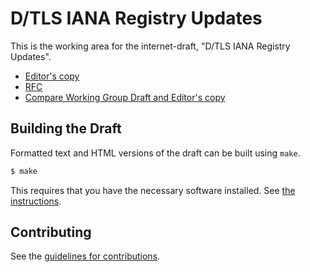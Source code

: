 # D/TLS IANA Registry Updates

This is the working area for the internet-draft, "D/TLS IANA Registry Updates".

* [Editor's copy](hhttps://tls-stuff.github.io/rfc8447bis/docs/draft-salowey-rfc8447bis.html)
* [RFC](https://datatracker.ietf.org/doc/html/rfc8447/)
* [Compare Working Group Draft and Editor's copy](https://tools.ietf.org/rfcdiff?url1=https://www.rfc-editor.org/rfc/rfc8447.txt&url2=https://tls-stuff.github.io/rfc8447bis/docs/draft-salowey-rfc8447bis.txt)


## Building the Draft

Formatted text and HTML versions of the draft can be built using `make`.

```sh
$ make
```

This requires that you have the necessary software installed.  See
[the instructions](https://github.com/martinthomson/i-d-template/blob/master/doc/SETUP.md).


## Contributing

See the
[guidelines for contributions](https://github.com/tlswg/draft-ietf-tls-iana-registry-updates/blob/master/CONTRIBUTING.md).
